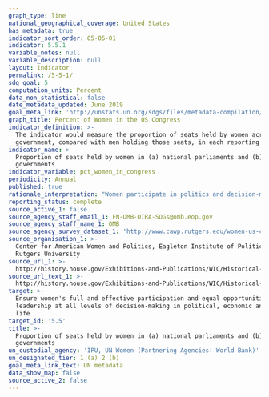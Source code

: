```yaml
---
graph_type: line
national_geographical_coverage: United States
has_metadata: true
indicator_sort_order: 05-05-01
indicator: 5.5.1
variable_notes: null
variable_description: null
layout: indicator
permalink: /5-5-1/
sdg_goal: 5
computation_units: Percent
data_non_statistical: false
date_metadata_updated: June 2019
goal_meta_link: 'http://unstats.un.org/sdgs/files/metadata-compilation/Metadata-Goal-5.pdf'
graph_title: Percent of Women in the US Congress
indicator_definition: >-
  The indicator would measure the proportion of seats held by women across local
  government, compared with men holding those seats, in each reporting country.
indicator_name: >-
  Proportion of seats held by women in (a) national parliaments and (b) local
  governments
indicator_variable: pct_women_in_congress
periodicity: Annual
published: true
rationale_interpretation: "Women participate in politics and decision-making at all levels, in different functions and across all spheres of government. They may participate as voters, candidates for local, regional and national elections, members of parliament or local council, heads of state and government, ministers, members of political parties, trade unions or business associations, or as electoral administrators. \nCapturing an accurate assessment of women's representation across these different forms of political participation has been difficult, however. The standard measure of women's political participation and involvement in decision-making, used to track progress for the Millennium Development Goals, was the proportion of seats held by women in national parliaments. In many respects, the existence and quality of this data has meant that other areas of political participation have not been paid sufficient attention. \nMeasuring women's participation in local government is an additional, but equally important measure of women's political participation and decision-making, because of the responsibilities of local governments and the significantly higher number of opportunities (that is seats) available to women candidates at this level. Women's entry into local politics has the potential to influence a wide range of policy decisions and local community programmes. \nHowever, the available data is limited; it is neither comprehensive across all countries, nor regularly updated. Data from the United Nations Statistical Division's 2010 edition of The World's Women, for example, show selected regional averages, with a low of 8 percent in Northern Africa to a high of 30 percent in sub-Saharan Africa. Averages across Latin America and Europe ranged from 24 to 29 percent and Asia reported averages below 20 percent. Drawing meaningful conclusions from this data is therefore difficult. \nIn 1995, the Beijing Platform for Action called on governments to accept a wider understanding of women's participation in decision-making that went beyond women in national politics. The 20-year review of the Platform, however, found that: \n\ta significant challenge for effectively monitoring progress towards gender equality is the lack of high quality and comparable data, collected over time. Many areas of statistics that are of critical importance such as ' women's participation in decision-making at all levels, including local government ' are still not produced regularly by countries. Data and statistical requirements for the post-2015 development agenda will be substantial, particularly for monitoring gender equality, women's empowerment and the human rights of women and girls in the new framework. \nA dedicated indicator on women's political participation would provide the necessary 'data mandate' to ensure this data set is more systematically collected across all countries and regularly monitored over time, allowing for both international and longitudinal comparisons."
reporting_status: complete
source_active_1: false
source_agency_staff_email_1: FN-OMB-OIRA-SDGs@omb.eop.gov
source_agency_staff_name_1: OMB
source_agency_survey_dataset_1: 'http://www.cawp.rutgers.edu/women-us-congress-2019; '
source_organisation_1: >-
  Center for American Women and Politics, Eagleton Institute of Politics,
  Rutgers University
source_url_1: >-
  http://history.house.gov/Exhibitions-and-Publications/WIC/Historical-Data/Women-Representatives-and-Senators-by-Congress/
source_url_text_1: >-
  http://history.house.gov/Exhibitions-and-Publications/WIC/Historical-Data/Women-Representatives-and-Senators-by-Congress/
target: >-
  Ensure women's full and effective participation and equal opportunities for
  leadership at all levels of decision-making in political, economic and public
  life
target_id: '5.5'
title: >-
  Proportion of seats held by women in (a) national parliaments and (b) local
  governments
un_custodial_agency: 'IPU, UN Women (Partnering Agencies: World Bank)'
un_designated_tier: 1 (a) 2 (b)
goal_meta_link_text: UN metadata
data_show_map: false
source_active_2: false
---
```

